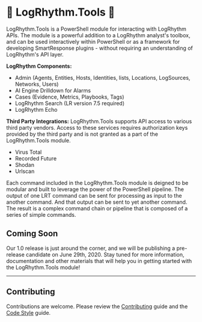 <!-- markdownlint-disable MD026 -->
# :hammer: LogRhythm.Tools :hammer:

LogRhythm.Tools is a PowerShell module for interacting with LogRhythm APIs. The module is a powerful addition to a LogRhythm analyst's toolbox, and can be used interactively within PowerShell or as a framework for developing SmartResponse plugins - without requiring an understanding of LogRhythm's API layer.

**LogRhythm Components:**

- Admin (Agents, Entities, Hosts, Identities, lists, Locations, LogSources, Networks, Users)
- AI Engine Drilldown for Alarms
- Cases (Evidence, Metrics, Playbooks, Tags)
- LogRhythm Search (LR version 7.5 required)
- LogRhythm Echo

**Third Party Integrations:**
LogRhythm.Tools supports API access to various third party vendors.  Access to these services requires authorization keys provided by the third party and is not granted as a part of the LogRhythm.Tools module.  

- Virus Total
- Recorded Future
- Shodan
- Urlscan

Each command included in the LogRhythm.Tools module is deigned to be modular and built to leverage the power of the PowerShell pipeline.  The output of one LRT command can be sent for processing as input to the another command. And that output can be sent to yet another command. The result is a complex command chain or pipeline that is composed of a series of simple commands.

## Coming Soon

Our 1.0 release is just around the corner, and we will be publishing a pre-release candidate on June 29th, 2020.  Stay tuned for more information, documentation and other materials that will help you in getting started with the LogRhythm.Tools module!

---------

## Contributing

Contributions are welcome. Please review the [Contributing](CONTRIBUTING.md) guide and the [Code Style](CODESTYLE.md) guide.
